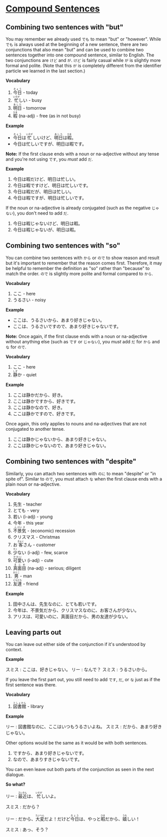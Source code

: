 # [Compound Sentences](http://www.guidetojapanese.org/learn/complete/conjunctions)

## Combining two sentences with "but"

You may remember we already used `でも` to mean "but" or "however". While `でも` is always used at the beginning of a new sentence, there are two conjunctions that also mean "but" and can be used to combine two sentences together into one compound sentence, similar to English. The two conjunctions are `けど` and `が`. `けど` is fairly casual while `が` is slightly more formal and polite. (Note that this `が` is completely different from the identifier particle we learned in the last section.)

**Vocabulary**

1. <ruby>今日<rt>きょう</rt></ruby> - today
1. <ruby>忙<rt>いそが</rt>しい</ruby> - busy
1. <ruby>明日<rt>あした</rt></ruby> - tomorrow
1. <ruby>暇<rt>ひま</rt></ruby> (na-adj) - free (as in not busy)

**Example**

- <ruby>今日<rt>きょう</rt>は<rt></rt>忙<rt>いそが</rt>しいけど、<rt></rt>明日<rt>あした</rt>は<rt></rt>暇<rt>ひま</rt>。</ruby>
- 今日は忙しいですが、明日は暇です。

**Note:** If the first clause ends with a noun or na-adjective without any tense and you're not using `です`, you *must* add `だ`.

**Example**

1. 今日は暇だけど、明日は忙しい。
1. 今日は暇ですけど、明日は忙しいです。
1. 今日は暇だが、明日は忙しい。
1. 今日は暇ですが、明日は忙しいです。

If the noun or na-adjective is already conjugated (such as the negative `じゃない`), you don't need to add `だ`.

1. 今日は暇じゃないけど、明日は暇。
1. 今日は暇じゃないが、明日は暇。

## Combining two sentences with "so"

You can combine two sentences with `から` or `ので` to show reason and result but it's important to remember that the reason comes first. Therefore, it may be helpful to remember the definition as "so" rather than "because" to match the order. `ので` is slightly more polite and formal compared to `から`.

**Vocabulary**

1. ここ - here
1. うるさい - noisy

**Example**

- ここは、うるさいから、あまり好きじゃない。
- ここは、うるさいですので、あまり好きじゃないです。

**Note:** Once again, if the first clause ends with a noun or na-adjective without anything else (such as `です` or `じゃない`), you *must* add `だ` for `から` and `な` for `ので`.

**Vocabulary**

1. ここ - here
1. <ruby>静<rt>しず</rt>か</ruby> - quiet

**Example**

1. ここは静かだから、好き。
1. ここは静かですから、好きです。
1. ここは静かなので、好き。
1. ここは静かですので、好きです。

Once again, this only applies to nouns and na-adjectives that are not conjugated to another tense.

1. ここは静かじゃないから、あまり好きじゃない。
1. ここは静かじゃないので、あまり好きじゃない。

## Combining two sentences with "despite"

Similarly, you can attach two sentences with `のに` to mean "despite" or "in spite of". Similar to `ので`, you must attach `な` when the first clause ends with a plain noun or na-adjective.

**Vocabulary**

1. 先生 - teacher
1. とても - very
1. 若い (i-adj) - young
1. 今年 - this year
1. <ruby>不<rt>ふ</rt>景<rt>けい</rt>気<rt>き</rt></ruby> - (economic) recession
1. クリスマス - Christmas
1. <ruby>お<rt></rt>客<rt>きゃく</rt>さん</ruby> - customer
1. <ruby>少<rt>すく</rt>ない</ruby> (i-adj) - few, scarce
1. <ruby>可愛<rt>かわい</rt>い</ruby> (i-adj) - cute
1. <ruby>真面目<rt>まじめ</rt></ruby> (na-adj) - serious; diligent
1. <ruby>男<rt>おとこ</rt><ruby> - man
1. <ruby>友達<rt>ともだち</rt></ruby> - friend

**Example**

1. 田中さんは、先生なのに、とても若いです。
1. 今年は、不景気だから、クリスマスなのに、お客さんが少ない。
1. アリスは、可愛いのに、真面目だから、男の友達が少ない。

## Leaving parts out

You can leave out either side of the conjunction if it's understood by context.

**Example**

スミス : ここは、好きじゃない。
リー : なんで？
スミス : うるさいから。

If you leave the first part out, you still need to add `です`, `だ`, or `な` just as if the first sentence was there.

**Vocabulary**

1. <ruby>図書館<rt>としょかん</rt></ruby> - library

**Example**

リー : 図書館なのに、ここはいつもうるさいよね。
スミス : だから、あまり好きじゃない。

Other options would be the same as it would be with both sentences.

1. ですから、あまり好きじゃないです。
1. なので、あまりすきじゃないです。

You can even leave out both parts of the conjunction as seen in the next dialogue.

**So what?**

リー : <ruby>最近<rt>さいきん</rt>は、<rt></rt>忙<rt>いそが</rt>しいよ。</ruby>

スミス : だから？

リー : <ruby>だから、<rt></rt>大変<rt>たいへん</rt>だよ！だけど<rt></rt>今日<rt>きょう</rt>は、やっと<rt></rt>暇<rt>ひま</rt>だから、<rt></rt>嬉<rt>うれ</rt>しい！</ruby>

スミス : あっ、そう？